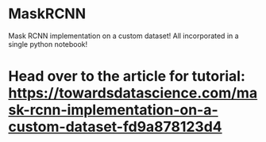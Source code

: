 # MaskRCNN
Mask RCNN implementation on a custom dataset! All incorporated in a single python notebook!
# Head over to the article for tutorial: https://towardsdatascience.com/mask-rcnn-implementation-on-a-custom-dataset-fd9a878123d4
